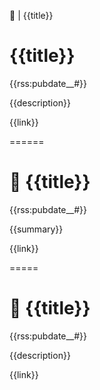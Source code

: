 :newspaper: | {{title}}


# {{title}}
{{rss:pubdate__#}}

{{description}}

{{link}}



======


# :newspaper: {{title}}
{{rss:pubdate__#}}

{{summary}}

{{link}}

=====

# :newspaper: {{title}}
{{rss:pubdate__#}}

{{description}}

{{link}}
